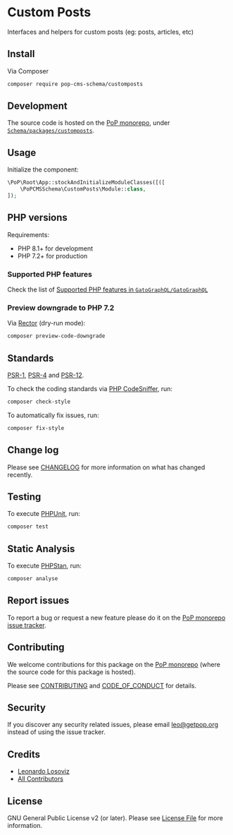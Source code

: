 # Custom Posts

<!--
[![Build Status][ico-travis]][link-travis]
[![Quality Score][ico-code-quality]][link-code-quality]
[![Software License][ico-license]](LICENSE.md)
[![Latest Version on Packagist][ico-version]][link-packagist]
[![Coverage Status][ico-scrutinizer]][link-scrutinizer]
[![Total Downloads][ico-downloads]][link-downloads]
-->

Interfaces and helpers for custom posts (eg: posts, articles, etc)

## Install

Via Composer

``` bash
composer require pop-cms-schema/customposts
```

## Development

The source code is hosted on the [PoP monorepo](https://github.com/GatoGraphQL/GatoGraphQL), under [`Schema/packages/customposts`](https://github.com/GatoGraphQL/GatoGraphQL/tree/master/layers/Schema/packages/customposts).

## Usage

Initialize the component:

``` php
\PoP\Root\App::stockAndInitializeModuleClasses([([
    \PoPCMSSchema\CustomPosts\Module::class,
]);
```

## PHP versions

Requirements:

- PHP 8.1+ for development
- PHP 7.2+ for production

### Supported PHP features

Check the list of [Supported PHP features in `GatoGraphQL/GatoGraphQL`](https://github.com/GatoGraphQL/GatoGraphQL/blob/master/docs/supported-php-features.md)

### Preview downgrade to PHP 7.2

Via [Rector](https://github.com/rectorphp/rector) (dry-run mode):

```bash
composer preview-code-downgrade
```

## Standards

[PSR-1](https://www.php-fig.org/psr/psr-1), [PSR-4](https://www.php-fig.org/psr/psr-4) and [PSR-12](https://www.php-fig.org/psr/psr-12).

To check the coding standards via [PHP CodeSniffer](https://github.com/squizlabs/PHP_CodeSniffer), run:

``` bash
composer check-style
```

To automatically fix issues, run:

``` bash
composer fix-style
```

## Change log

Please see [CHANGELOG](CHANGELOG.md) for more information on what has changed recently.

## Testing

To execute [PHPUnit](https://phpunit.de/), run:

``` bash
composer test
```

## Static Analysis

To execute [PHPStan](https://github.com/phpstan/phpstan), run:

``` bash
composer analyse
```

## Report issues

To report a bug or request a new feature please do it on the [PoP monorepo issue tracker](https://github.com/GatoGraphQL/GatoGraphQL/issues).

## Contributing

We welcome contributions for this package on the [PoP monorepo](https://github.com/GatoGraphQL/GatoGraphQL) (where the source code for this package is hosted).

Please see [CONTRIBUTING](CONTRIBUTING.md) and [CODE_OF_CONDUCT](CODE_OF_CONDUCT.md) for details.

## Security

If you discover any security related issues, please email leo@getpop.org instead of using the issue tracker.

## Credits

- [Leonardo Losoviz][link-author]
- [All Contributors][link-contributors]

## License

GNU General Public License v2 (or later). Please see [License File](LICENSE.md) for more information.

[ico-version]: https://img.shields.io/packagist/v/pop-cms-schema/customposts.svg?style=flat-square
[ico-license]: https://img.shields.io/badge/license-GPLv2-brightgreen.svg?style=flat-square
[ico-travis]: https://img.shields.io/travis/pop-cms-schema/customposts/master.svg?style=flat-square
[ico-scrutinizer]: https://img.shields.io/scrutinizer/coverage/g/pop-cms-schema/customposts.svg?style=flat-square
[ico-code-quality]: https://img.shields.io/scrutinizer/g/pop-cms-schema/customposts.svg?style=flat-square
[ico-downloads]: https://img.shields.io/packagist/dt/pop-cms-schema/customposts.svg?style=flat-square

[link-packagist]: https://packagist.org/packages/pop-cms-schema/customposts
[link-travis]: https://travis-ci.org/pop-cms-schema/customposts
[link-scrutinizer]: https://scrutinizer-ci.com/g/pop-cms-schema/customposts/code-structure
[link-code-quality]: https://scrutinizer-ci.com/g/pop-cms-schema/customposts
[link-downloads]: https://packagist.org/packages/pop-cms-schema/customposts
[link-author]: https://github.com/leoloso
[link-contributors]: ../../../../../../contributors
